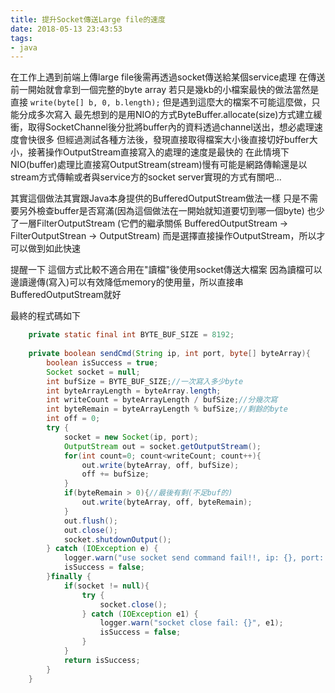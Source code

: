 ```yaml
---
title: 提升Socket傳送Large file的速度
date: 2018-05-13 23:43:53
tags:
- java
---
```


在工作上遇到前端上傳large file後需再透過socket傳送給某個service處理
在傳送前一開始就會拿到一個完整的byte array
若只是幾kb的小檔案最快的做法當然是直接
`write(byte[] b, 0, b.length);`
但是遇到這麼大的檔案不可能這麼做，只能分成多次寫入
最先想到的是用NIO的方式ByteBuffer.allocate(size)方式建立緩衝，取得SocketChannel後分批將buffer內的資料透過channel送出，想必處理速度會快很多
但經過測試各種方法後，發現直接取得檔案大小後直接切好buffer大小，接著操作OutputStream直接寫入的處理的速度是最快的
在此情境下NIO(buffer)處理比直接寫OutputStream(stream)慢有可能是網路傳輸還是以stream方式傳輸或者與service方的socket server實現的方式有關吧...

其實這個做法其實跟Java本身提供的BufferedOutputStream做法一樣
只是不需要另外檢查buffer是否寫滿(因為這個做法在一開始就知道要切到哪一個byte)
也少了一層FilterOutputStream (它們的繼承關係 BufferedOutputStream -> FilterOutputStrean -> OutputStream)
而是選擇直接操作OutputStream，所以才可以做到如此快速

提醒一下
這個方式比較不適合用在"讀檔"後使用socket傳送大檔案
因為讀檔可以邊讀邊傳(寫入)可以有效降低memory的使用量，所以直接串BufferedOutputStream就好

最終的程式碼如下
<!-- more -->
```java
    private static final int BYTE_BUF_SIZE = 8192;
    
    private boolean sendCmd(String ip, int port, byte[] byteArray){
        boolean isSuccess = true;
        Socket socket = null;
        int bufSize = BYTE_BUF_SIZE;//一次寫入多少byte
        int byteArrayLength = byteArray.length;
        int writeCount = byteArrayLength / bufSize;//分幾次寫
        int byteRemain = byteArrayLength % bufSize;//剩餘的byte
        int off = 0;
        try {
            socket = new Socket(ip, port);
            OutputStream out = socket.getOutputStream();
            for(int count=0; count<writeCount; count++){
                out.write(byteArray, off, bufSize);
                off += bufSize;
            }
            if(byteRemain > 0){//最後有剩(不足buf的)
                out.write(byteArray, off, byteRemain);
            }
            out.flush();
            out.close();
            socket.shutdownOutput();
        } catch (IOException e) {
            logger.warn("use socket send command fail!!, ip: {}, port: {} exceptionMsg:{}", ip, port, e);
            isSuccess = false;
        }finally {
            if(socket != null){
                try {
                    socket.close();
                } catch (IOException e1) {
                    logger.warn("socket close fail: {}", e1);
                    isSuccess = false;
                }
            }
            return isSuccess;
        }
    }
```
